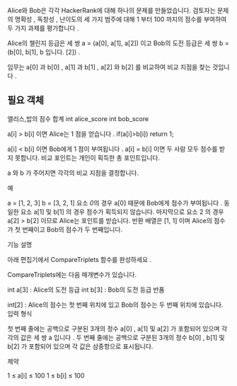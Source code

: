 Alice와 Bob은 각각 HackerRank에 대해 하나의 문제를 만들었습니다. 검토자는 문제의 명확성 , 독창성 , 난이도의 세 가지 범주에 대해 1 부터 100 까지의 점수를 부여하여 두 가지 과제를 평가합니다 .

Alice의 챌린지 등급은 세 쌍 a = (a[0], a[1], a[2]) 이고 Bob의 도전 등급은 세 쌍 b = (b[0], b[1], b 입니다. [2]) .

임무는 a[0] 과 b[0] , a[1] 과 b[1] , a[2] 와 b[2] 를 비교하여 비교 지점을 찾는 것입니다 .

## 필요 객체
앨리스,밥의 점수 합계
int alice_score
int bob_score

a[i] > b[i] 이면 Alice는 1 점을 얻습니다 .
if(a[i]>b[i]) return 1;

a[i] < b[i] 이면 Bob에게 1 점이 부여됩니다 .
a[i] = b[i] 이면 두 사람 모두 점수를 받지 못합니다.
비교 포인트는 개인이 획득한 총 포인트입니다.

a 와 b 가 주어지면 각각의 비교 지점을 결정합니다.

예

a = [1, 2, 3]
b = [3, 2, 1]
요소 *0*의 경우 a[0] 때문에 Bob에게 점수가 부여됩니다 .
동일한 요소 a[1] 및 b[1] 의 경우 점수가 획득되지 않습니다.
마지막으로 요소 2 의 경우 a[2] > b[2] 이므로 Alice는 포인트를 받습니다.
반환 배열은 [1, 1] 이며 Alice의 점수가 첫 번째이고 Bob의 점수가 두 번째입니다.

기능 설명

아래 편집기에서 CompareTriplets 함수를 완성하세요 .

CompareTriplets에는 다음 매개변수가 있습니다.

int a[3] : Alice의 도전 등급
int b[3] : Bob의 도전 등급
반품

int[2] : Alice의 점수는 첫 번째 위치에 있고 Bob의 점수는 두 번째 위치에 있습니다.
입력 형식

첫 번째 줄에는 공백으로 구분된 3개의 정수 a[0] , a[1] 및 a[2] 가 포함되어 있으며 각각의 값은 세 쌍 a 입니다 .
두 번째 줄에는 공백으로 구분된 3개의 정수 b[0] , b[1] 및 b[2] 가 포함되어 있으며 각 값은 삼중항으로 표시됩니다.

제약

1 ≤ a[i] ≤ 100
1 ≤ b[i] ≤ 100
